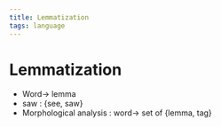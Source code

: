 ```yaml
---
title: Lemmatization
tags: language
---
```


# Lemmatization
- Word-> lemma
- saw : {see, saw}
- Morphological analysis : word-> set of {lemma, tag}






















